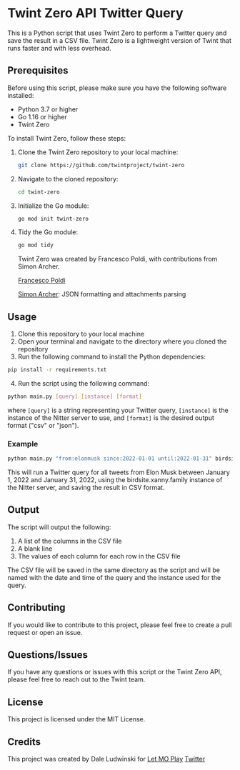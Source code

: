 # Twint Zero API Twitter Query

This is a Python script that uses Twint Zero to perform a Twitter query and save the result in a CSV file. Twint Zero is a lightweight version of Twint that runs faster and with less overhead.

## Prerequisites

Before using this script, please make sure you have the following software installed:

- Python 3.7 or higher
- Go 1.16 or higher
- Twint Zero

To install Twint Zero, follow these steps:

1. Clone the Twint Zero repository to your local machine:

   ```bash
   git clone https://github.com/twintproject/twint-zero
   ```

2. Navigate to the cloned repository:

   ```bash
   cd twint-zero
   ```

3. Initialize the Go module:

   ```bash
   go mod init twint-zero
   ```

4. Tidy the Go module:

   ```bash
   go mod tidy
   ```

   Twint Zero was created by Francesco Poldi, with contributions from Simon Archer.

   [Francesco Poldi](https://twitter.com/noneprivacy)

   [Simon Archer](https://mastodon.social/@archy_bold): JSON formatting and attachments parsing


## Usage

1. Clone this repository to your local machine
2. Open your terminal and navigate to the directory where you cloned the repository
3. Run the following command to install the Python dependencies:

```bash
pip install -r requirements.txt
```

4. Run the script using the following command:

```bash
python main.py [query] [instance] [format]
```

where `[query]` is a string representing your Twitter query, `[instance]` is the instance of the Nitter server to use, and `[format]` is the desired output format ("csv" or "json").

### Example

```bash
python main.py "from:elonmusk since:2022-01-01 until:2022-01-31" birdsite.xanny.family csv
```

This will run a Twitter query for all tweets from Elon Musk between January 1, 2022 and January 31, 2022, using the birdsite.xanny.family instance of the Nitter server, and saving the result in CSV format.

## Output

The script will output the following:

1. A list of the columns in the CSV file
2. A blank line
3. The values of each column for each row in the CSV file

The CSV file will be saved in the same directory as the script and will be named with the date and time of the query and the instance used for the query.

## Contributing

If you would like to contribute to this project, please feel free to create a pull request or open an issue.

## Questions/Issues

If you have any questions or issues with this script or the Twint Zero API, please feel free to reach out to the Twint team.

## License

This project is licensed under the MIT License.

## Credits

This project was created by Dale Ludwinski for [Let MO Play](https://letmoplay.com) 
[Twitter](https://twitter.com/LetMOPlay)
